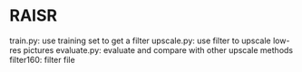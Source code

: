 # RAISR
train.py: use training set to get a filter
upscale.py: use filter to upscale low-res pictures
evaluate.py: evaluate and compare with other upscale methods
filter160: filter file


